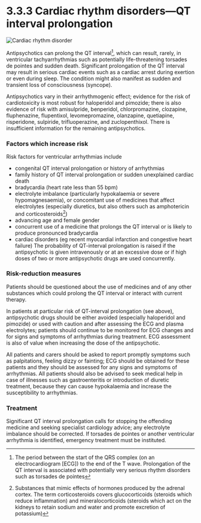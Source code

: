 3.3.3 Cardiac rhythm disorders—QT interval prolongation
=======================================================

![Cardiac rhythm disorder]([!--$ssWeblayoutUrl('groups/comms-ic/documents/websiteresources/con189170.jpg')--])

 Antipsychotics can prolong the QT interval[^1], which can result, rarely, in ventricular tachyarrhythmias such as potentially life-threatening torsades de pointes and sudden death. Significant prolongation of the QT interval may result in serious cardiac events such as a cardiac arrest during exertion or even during sleep. The condition might also manifest as sudden and transient loss of consciousness (syncope).

 Antipsychotics vary in their arrhythmogenic effect; evidence for the risk of cardiotoxicity is most robust for haloperidol and pimozide; there is also evidence of risk with amisulpride, benperidol, chlorpromazine, clozapine, fluphenazine, flupentixol, levomepromazine, olanzapine, quetiapine, risperidone, sulpiride, trifluoperazine, and zuclopenthixol. There is insufficient information for the remaining antipsychotics.

 ### Factors which increase risk

 Risk factors for ventricular arrhythmias include

  * congenital QT interval prolongation or history of arrhythmias
 * family history of QT interval prolongation or sudden unexplained cardiac death
 * bradycardia (heart rate less than 55 bpm)
 * electrolyte imbalance (particularly hypokalaemia or severe hypomagnesaemia), or concomitant use of medicines that affect electrolytes (especially diuretics, but also others such as amphotericin and corticosteroids[^2])
 * advancing age and female gender
 * concurrent use of a medicine that prolongs the QT interval or is likely to produce pronounced bradycardia
 * cardiac disorders (eg recent myocardial infarction and congestive heart failure)
  The probability of QT-interval prolongation is raised if the antipsychotic is given intravenously or at an excessive dose or if high doses of two or more antipsychotic drugs are used concurrently.

 ### Risk-reduction measures

 Patients should be questioned about the use of medicines and of any other substances which could prolong the QT interval or interact with current therapy.

 In patients at particular risk of QT-interval prolongation (see above), antipsychotic drugs should be either avoided (especially haloperidol and pimozide) or used with caution and after assessing the ECG and plasma electrolytes; patients should continue to be monitored for ECG changes and for signs and symptoms of arrhythmias during treatment. ECG assessment is also of value when increasing the dose of the antipsychotic.

 All patients and carers should be asked to report promptly symptoms such as palpitations, feeling dizzy or fainting; ECG should be obtained for these patients and they should be assessed for any signs and symptoms of arrhythmias. All patients should also be advised to seek medical help in case of illnesses such as gastroenteritis or introduction of diuretic treatment, because they can cause hypokalaemia and increase the susceptibility to arrhythmias.

 ### Treatment

 Significant QT interval prolongation calls for stopping the offending medicine and seeking specialist cardiology advice; any electrolyte imbalance should be corrected. If torsades de pointes or another ventricular arrhythmia is identified, emergency treatment must be instituted.



[^1]: The period between the start of the QRS complex (on an electrocardiogram [ECG]) to the end of the T wave. Prolongation of the QT interval is associated with potentially very serious rhythm disorders such as torsades de pointes


[^2]: Substances that mimic effects of hormones produced by the adrenal cortex. The term corticosteroids covers glucocorticoids (steroids which reduce inflammation) and mineralocorticoids (steroids which act on the kidneys to retain sodium and water and promote excretion of potassium)
